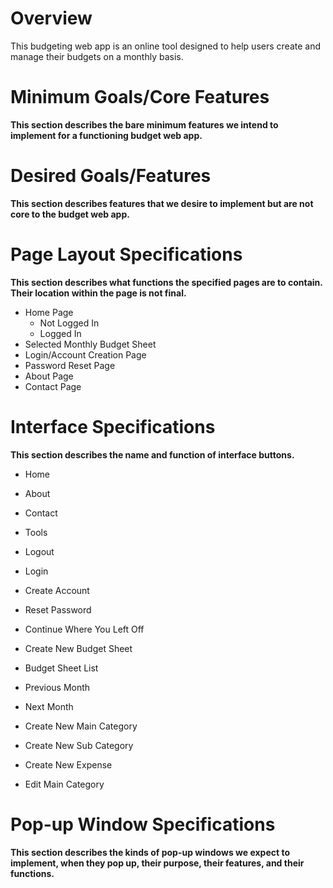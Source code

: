# Overview
This budgeting web app is an online tool designed to help users create and manage their budgets on a monthly basis.

# Minimum Goals/Core Features
**This section describes the bare minimum features we intend to implement for a functioning budget web app.**

# Desired Goals/Features
**This section describes features that we desire to implement but are not core to the budget web app.**

# Page Layout Specifications
**This section describes what functions the specified pages are to contain. Their location within the page is not final.**

* Home Page
  * Not Logged In
  * Logged In
* Selected Monthly Budget Sheet
* Login/Account Creation Page
* Password Reset Page
* About Page
* Contact Page

# Interface Specifications
**This section describes the name and function of interface buttons.**

* Home
* About
* Contact
* Tools

* Logout
* Login
* Create Account
* Reset Password

* Continue Where You Left Off
* Create New Budget Sheet
* Budget Sheet List

* Previous Month
* Next Month
* Create New Main Category
* Create New Sub Category
* Create New Expense
* Edit Main Category

# Pop-up Window Specifications
**This section describes the kinds of pop-up windows we expect to implement, when they pop up, their purpose, their features, and their functions.**

